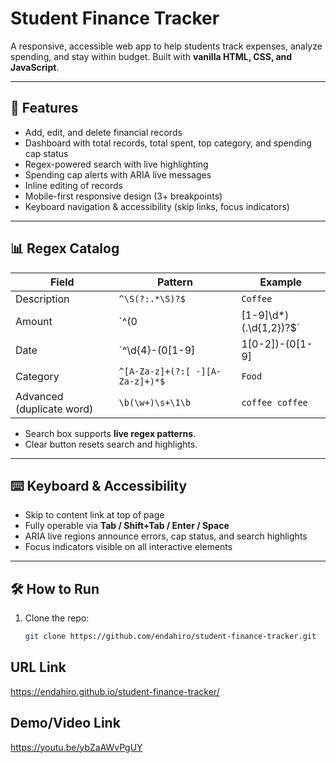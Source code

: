 # Student Finance Tracker

A responsive, accessible web app to help students track expenses, analyze spending, and stay within budget. Built with **vanilla HTML, CSS, and JavaScript**.

---

## 🌟 Features

- Add, edit, and delete financial records
- Dashboard with total records, total spent, top category, and spending cap status
- Regex-powered search with live highlighting
- Spending cap alerts with ARIA live messages
- Inline editing of records
- Mobile-first responsive design (3+ breakpoints)
- Keyboard navigation & accessibility (skip links, focus indicators)

---

## 📊 Regex Catalog

| Field | Pattern | Example |
|-------|---------|---------|
| Description | `^\S(?:.*\S)?$` | `Coffee` |
| Amount | `^(0|[1-9]\d*)(\.\d{1,2})?$` | `12.50` |
| Date | `^\d{4}-(0[1-9]|1[0-2])-(0[1-9]|[12]\d|3[01])$` | `2025-09-29` |
| Category | `^[A-Za-z]+(?:[ -][A-Za-z]+)*$` | `Food` |
| Advanced (duplicate word) | `\b(\w+)\s+\1\b` | `coffee coffee` |

- Search box supports **live regex patterns**.
- Clear button resets search and highlights.

---

## ⌨️ Keyboard & Accessibility

- Skip to content link at top of page
- Fully operable via **Tab / Shift+Tab / Enter / Space**
- ARIA live regions announce errors, cap status, and search highlights
- Focus indicators visible on all interactive elements

---

## 🛠️ How to Run

1. Clone the repo:
   ```bash
   git clone https://github.com/endahiro/student-finance-tracker.git

## URL Link
https://endahiro.github.io/student-finance-tracker/
## Demo/Video Link
https://youtu.be/ybZaAWvPgUY
